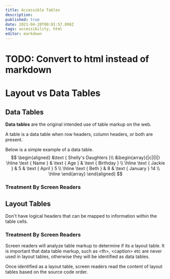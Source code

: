 ```yaml
---
title: Accessible Tables
description: 
published: true
date: 2021-04-20T00:01:57.898Z
tags: accessibility, html
editor: markdown
---
```


# TODO: Convert to html instead of markdown
# Layout vs Data Tables

## Data Tables
**Data tables** are the original intended use of table markup on the web. 

A table is a data table when row headers, column headers, or both are present.

Below is a simple example of a data table. 
$$
\begin{aligned}
&\text { Shelly's Daughters }\\
&\begin{array}{|c|l|l|}
\hline \text { Name } & \text { Age } & \text { Birthday } \\
\hline \text { Jackie } & 5 & \text { April } 5 \\
\hline \text { Beth } & 8 & \text { January } 14 \\
\hline
\end{array}
\end{aligned}
$$
### Treatment By Screen Readers

## Layout Tables
Don't have logical headers that can be mapped to information within the table cells.

### Treatment By Screen Readers
Screen readers will analyze table markup to determine if its a layout table. It is important that data table markup, such as \<th\>, \<caption\> etc are never used in layout tables, otherwise they will be identified as data tables.

Once identified as a layout table, screen readers read the content of layout tables based on the source code order. 